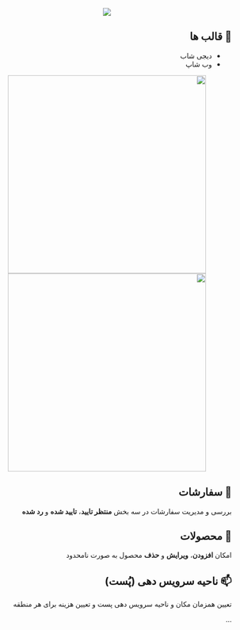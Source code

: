 <div dir="rtl">
  <p align="center">
    <img src="https://capsule-render.vercel.app/api?type=waving&color=gradient&text=وب‌از‌تو&height=100&section=header"/>
  </p>
   
  <h2 dir="rtl">💎 قالب ها</h2>
  <ul>
    <li> دیجی شاب</li>
    <li> وب شاپ</li>
  </ul>
  <div align="center">
    <a href="https://webazto.ir/templates/%D9%88%D8%A8-%D8%B4%D8%A7%D9%BE">
      <img src="https://user-images.githubusercontent.com/56348113/202889713-f82159fb-abec-4485-b95f-12f6012a56c6.gif" width="400">
    </a>
    <a href="https://webazto.ir/templates/%D8%AF%DB%8C%D8%AC%DB%8C-%D8%B4%D8%A7%D9%BE">
      <img src="https://user-images.githubusercontent.com/56348113/202890295-825143f4-1ae4-485f-bd69-e0ff3548c454.png" width="400">
    </a>
  </div>
  
  <h2 dir="rtl">🚀 سفارشات</h2>
  <p>بررسی و مدیریت سفارشات در سه بخش <b>منتظر تایید</b>، <b>تایید شده</b> و <b>رد شده</b></p>
    
  <h2 dir="rtl">🛒 محصولات</h2>
  <p>امکان <b>افزودن</b>، <b>ویرایش</b> و <b>حذف</b> محصول به صورت نامحدود</p>
  
  <h2 dir="rtl">📫 ناحیه سرویس دهی (پُست)</h2>
  <p>تعیین همزمان مکان و ناحیه سرویس دهی پست و تعیین هزینه برای هر منطقه</p>
  <p dir="rtl">...</p>
</div>
